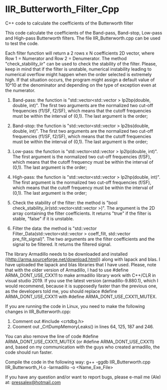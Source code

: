 # IIR_Butterworth_Filter_Cpp
C++ code to calculate the coefficients of the Butterworth filter


This code calculate the coefficients of the Band-pass, Band-stop, Low-pass and High-pass Butterworth filters. The file IIR_Butterworth.cpp can be used to test the code. 

Each filter function will return a 2 rows x N coefficients 2D vector, where Row 1 = Numerator and Row 2 = Denumerator. The method "check_stability_iir" can be used to check the stability of the filter. Please, keep in mind that if the filter is unstable, numerical instability leading to numerical overflow might happen when the order selected is extremely high. If that situation occurs, the program might assign a default value of 10^10 at the denominator and depending on the type of exception even at the numerator.

1) Band-pass: the function is "std::vector<std::vector<double> > lp2bp(double, double, int)". The first two arguments are the normalized two cut-off frequencies (f1/SF, f2/SF), which means that the cutoff frequencies must be within the interval of (0,1). The last argument is the order;

2) Band-stop: the function is "std::vector<std::vector<double> > lp2bs(double, double, int)". The first two arguments are the normalized two cut-off frequencies (f1/SF, f2/SF), which means that the cutoff frequencies must be within the interval of (0,1). The last argument is the order;

3) Low-pass: the function is "std::vector<std::vector<double> > lp2lp(double, int)". The first argument is the normalized two cut-off frequencies (f/SF), which means that the cutoff frequency must be within the interval of (0,1). The last argument is the order;

4) High-pass: the function is "std::vector<std::vector<double> > lp2hp(double, int)". The first argument is the normalized two cut-off frequencies (f/SF), which means that the cutoff frequency must be within the interval of (0,1). The last argument is the order;

5) Check the stability of the filter: the method is "bool check_stability_iir(std::vector<std::vector<double> >)". The argument is the 2D array containing the filter coefficients. It returns "true" if the filter is stable, "false" if it is unstable. 

6) Filter the data: the method is "std::vector<double> Filter_Data(std::vector<std::vector<double> > coeff_filt, std::vector<double> pre_filt_signal)". The two arguments are the filter coefficients and the signal to be filtered. It returns the filtered signal.

The library Armadillo needs to be downloaded and installed ((http://arma.sourceforge.net/download.html)) along with lapack and blas. I have uploaded the lapack and blas libraries that I have used. Please, note that with the older version of Armadillo, I had to use #define ARMA_DONT_USE_CXX11 to make armadillo library work with C++/CLR in visual studio 2019. If you use the latest version (armadillo-9.880.1), which I would recommend, because it is supposedly faster than the previous one, as the developers told me, you should replace #define ARMA_DONT_USE_CXX11 with #define ARMA_DONT_USE_CXX11_MUTEX. 

If you are running the code in Linux, you need to make the following changes in IIR_Butterworth.cpp:
1) Comment out #include <crtdbg.h>
2) Cooment out  _CrtDumpMemoryLeaks() in lines 64, 125, 187 and 246.

You can also remove the line of code #define ARMA_DONT_USE_CXX11_MUTEX (or #define ARMA_DONT_USE_CXX11) and, based on my communication with the guys who created armadillo, the code should run faster. 

Compile the code in the following way: g++ -ggdb IIR_Butterworth.cpp IIR_Butterworth_H.o -larmadillo -o <Name_Exe_File>

If you have any question and/or want to report bugs, please e-mail me (Ale) at: pressalex@hotmail.com
